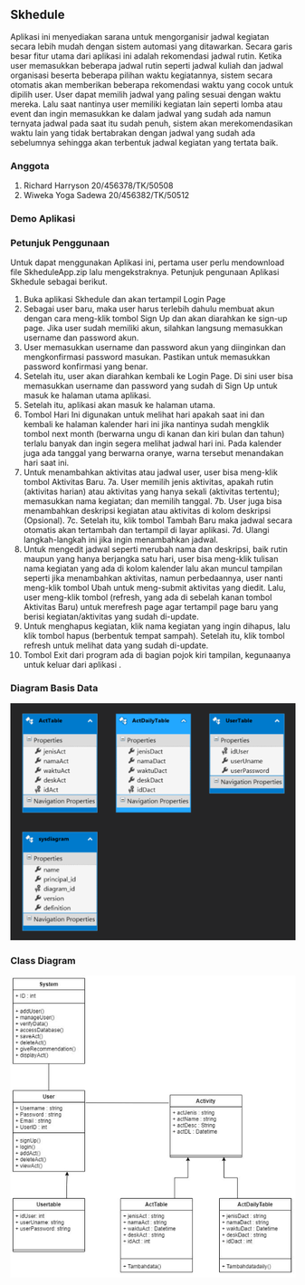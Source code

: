 ## Skhedule
Aplikasi ini menyediakan sarana untuk mengorganisir jadwal kegiatan secara lebih mudah dengan sistem automasi yang ditawarkan. Secara garis besar fitur utama dari aplikasi ini adalah rekomendasi jadwal rutin. Ketika user memasukkan beberapa jadwal rutin seperti jadwal kuliah dan jadwal organisasi beserta beberapa pilihan waktu kegiatannya, sistem secara otomatis akan memberikan beberapa rekomendasi waktu yang cocok untuk dipilih user. User dapat memilih jadwal yang paling sesuai dengan waktu mereka. Lalu saat nantinya user memiliki kegiatan lain seperti lomba atau event dan ingin memasukkan ke dalam jadwal yang sudah ada namun ternyata jadwal pada saat itu sudah penuh, sistem akan merekomendasikan waktu lain yang tidak bertabrakan dengan jadwal yang sudah ada sebelumnya sehingga akan terbentuk jadwal kegiatan yang tertata baik.

### Anggota
1. Richard Harryson 20/456378/TK/50508
2. Wiweka Yoga Sadewa 20/456382/TK/50512

### Demo Aplikasi

### Petunjuk Penggunaan

Untuk dapat menggunakan Aplikasi ini, pertama user perlu mendownload file SkheduleApp.zip lalu mengekstraknya.
Petunjuk pengunaan Aplikasi Skhedule sebagai berikut.
1. Buka aplikasi Skhedule dan akan tertampil Login Page
2. Sebagai user baru, maka user harus terlebih dahulu membuat akun dengan cara meng-klik tombol Sign Up dan akan diarahkan ke sign-up page. Jika user sudah memiliki akun, silahkan langsung memasukkan username dan password akun.
3. User memasukkan username dan password akun yang diinginkan dan mengkonfirmasi password masukan. Pastikan untuk memasukkan password konfirmasi yang benar.
4. Setelah itu, user akan diarahkan kembali ke Login Page. Di sini user bisa memasukkan username dan password yang sudah di Sign Up untuk masuk ke halaman utama aplikasi.
5. Setelah itu, aplikasi akan masuk ke halaman utama.
6. Tombol   Hari Ini digunakan untuk melihat hari apakah saat ini dan kembali ke halaman kalender hari ini jika nantinya sudah mengklik tombol next month (berwarna ungu di kanan dan kiri bulan dan tahun) terlalu banyak dan ingin segera melihat jadwal hari ini. Pada kalender juga ada tanggal yang berwarna oranye, warna tersebut menandakan hari saat ini.
7. Untuk menambahkan aktivitas atau jadwal user, user bisa meng-klik tombol   Aktivitas Baru.
7a. User memilih jenis aktivitas, apakah rutin (aktivitas harian) atau aktivitas yang hanya sekali (aktivitas tertentu); memasukkan nama kegiatan; dan memilih tanggal. 
7b. User juga bisa menambahkan deskripsi kegiatan atau aktivitas di kolom deskripsi (Opsional).
7c. Setelah itu, klik tombol Tambah Baru maka jadwal secara otomatis akan tertambah dan tertampil di layar aplikasi.
7d. Ulangi langkah-langkah ini jika ingin menambahkan jadwal.
8. Untuk mengedit jadwal seperti merubah nama dan deskripsi, baik rutin maupun yang hanya berjangka satu hari, user bisa meng-klik tulisan nama kegiatan yang ada di kolom kalender lalu akan muncul tampilan seperti jika menambahkan aktivitas, namun perbedaannya, user nanti meng-klik tombol Ubah untuk meng-submit aktivitas yang diedit. Lalu, user meng-klik tombol   (refresh, yang ada di sebelah kanan tombol Aktivitas Baru) untuk merefresh page agar tertampil page baru yang berisi kegiatan/aktivitas yang sudah di-update.
9. Untuk menghapus kegiatan, klik nama kegiatan yang ingin dihapus, lalu klik tombol hapus (berbentuk tempat sampah). Setelah itu, klik tombol refresh untuk melihat data yang sudah di-update.
10. Tombol Exit dari program ada di bagian pojok kiri tampilan, kegunaanya untuk keluar dari aplikasi .

### Diagram Basis Data
![DiagramDatabase](DiagramDatabase.png)

### Class Diagram
![DomainDiagram](DomainDiagram.JPG)
